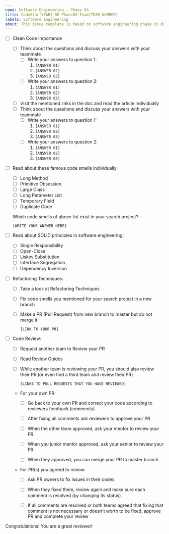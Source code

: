 ```yaml
---
name: Software Engineering - Phase 03
title: CodeStar[YEAR]-SE-Phase03-Team[TEAM_NUMBER]
labels: Software Engineering
about: This issue template is based on software engineering phase 03 document
---
```


-   [ ] Clean Code Importance

    -   [ ] Think about the questions and discuss your answers with your teammate
        -   [ ] Write your answers to question 1:
            1. `[ANSWER 01]`
            1. `[ANSWER 02]`
            1. `[ANSWER 03]`
        -   [ ] Write your answers to question 2:
            1. `[ANSWER 01]`
            1. `[ANSWER 02]`
            1. `[ANSWER 03]`
    -   [ ] Visit the mentioned links in the doc and read the article individually
    -   [ ] Think about the questions and discuss your answers with your teammate
        -   [ ] Write your answers to question 1:
            1. `[ANSWER 01]`
            1. `[ANSWER 02]`
            1. `[ANSWER 03]`
        -   [ ] Write your answers to question 2:
            1. `[ANSWER 01]`
            1. `[ANSWER 02]`
            1. `[ANSWER 03]`

-   [ ] Read about these famous code smells individually

    -   [ ] Long Method
    -   [ ] Primitive Obsession
    -   [ ] Large Class
    -   [ ] Long Parameter List
    -   [ ] Temporary Field
    -   [ ] Duplicate Code

    Which code smells of above list exist in your search project?

    `[WRITE YOUR ANSWER HERE]`

-   [ ] Read about SOLID principles in software engineering:

    -   [ ] Single Responsibility
    -   [ ] Open-Close
    -   [ ] Liskov Substitution
    -   [ ] Interface Segregation
    -   [ ] Dependency Inversion

-   [ ] Refactoring Techniques:

    -   [ ] Take a look at Refactoring Techniques
    -   [ ] Fix code smells you mentioned for your search project in a new branch
    -   [ ] Make a PR (Pull Request) from new branch to master but do not merge it

        `[LINK TO YOUR PR]`

-   [ ] Code Review:

    -   [ ] Request another team to Review your PR
    -   [ ] Read Review Guides
    -   [ ] While another team is reviewing your PR, you should also review their PR (or even find a third team and review their PR)

        `[LINKS TO PULL REQUESTS THAT YOU HAVE REVIEWED]`

    - For your own PR:

        - [ ] Go back to your own PR and correct your code according to reviewers feedback (comments)

        - [ ] After fixing all comments ask reviewers to approve your PR

        - [ ] When the other team approved, ask your mentor to review your PR

        - [ ] When you junior mentor approved, ask your senior to review your PR

        - [ ] When they approved, you can merge your PR to master branch

    - For PR(s) you agreed to review:

        -   [ ] Ask PR owners to fix issues in their codes

        -   [ ] When they fixed them, review again and make sure each comment is resolved (by changing its status)

        -   [ ] If all comments are resolved or both teams agreed that fixing that comment is not necessary or doesn't worth to be fixed, approve PR and complete your review

Congratulations! You are a great reviewer!
